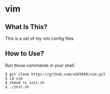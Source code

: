 # vim 
## What Is This?
This is a set of my vim config files.
## How to Use?
Run those commands in your shell.
```
$ git clone https://github.com/u165969/vim.git
$ cd vim
$ chmod +x init.sh
$ ./init.sh
```

